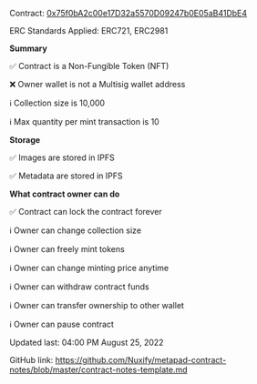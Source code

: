 Contract: [0x75f0bA2c00e17D32a5570D09247b0E05aB41DbE4](https://etherscan.io/address/0x75f0bA2c00e17D32a5570D09247b0E05aB41DbE4)

ERC Standards Applied: ERC721, ERC2981

**Summary**

:white_check_mark: Contract is a Non-Fungible Token (NFT)

:x: Owner wallet is not a Multisig wallet address

:information_source: Collection size is 10,000

:information_source: Max quantity per mint transaction is 10

**Storage**

:white_check_mark: Images are stored in IPFS

:white_check_mark: Metadata are stored in IPFS

**What contract owner can do**

:white_check_mark: Contract can lock the contract forever

:information_source: Owner can change collection size

:information_source: Owner can freely mint tokens 

:information_source: Owner can change minting price anytime

:information_source: Owner can withdraw contract funds

:information_source: Owner can transfer ownership to other wallet

:information_source: Owner can pause contract

Updated last: 04:00 PM August 25, 2022

GitHub link: https://github.com/Nuxify/metapad-contract-notes/blob/master/contract-notes-template.md



